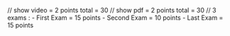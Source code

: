 // show video = 2 points total = 30
// show pdf = 2 points total = 30
// 3 exams :
           - First  Exam = 15 points 
           - Second Exam = 10 points 
           - Last   Exam = 15 points